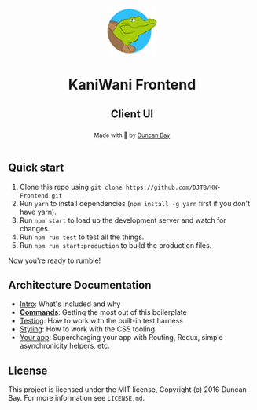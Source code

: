 <div align="center">
  <img src="https://raw.githubusercontent.com/DJTB/KW-Frontend/master/app/shared/assets/img/logo.png" alt="kaniwani logo" width="100px" /><h1><strong>KaniWani Frontend</strong></h1>
  <h2>Client UI</h2>
</div>

<div align="center">
  <sub>Made with &#128034; by <a href="https://twitter.com/djtbay">Duncan Bay</a></sub>
</div>

<br />

## Quick start

1. Clone this repo using `git clone https://github.com/DJTB/KW-Frontend.git`
2. Run `yarn` to install dependencies (`npm install -g yarn` first if you don't have yarn).
3. Run `npm start` to load up the development server and watch for changes.
4. Run `npm run test` to test all the things.
5. Run `npm run start:production` to build the production files.

Now you're ready to rumble!

## Architecture Documentation

- [Intro](docs/general): What's included and why
- [**Commands**](docs/general/commands.md): Getting the most out of this boilerplate
- [Testing](docs/testing): How to work with the built-in test harness
- [Styling](docs/css): How to work with the CSS tooling
- [Your app](docs/js): Supercharging your app with Routing, Redux, simple
  asynchronicity helpers, etc.
  
## License

This project is licensed under the MIT license, Copyright (c) 2016 Duncan Bay. For more information see `LICENSE.md`.
